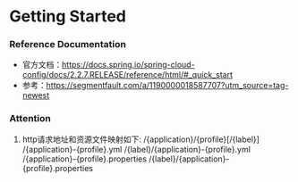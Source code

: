 # Getting Started
### Reference Documentation
- 官方文档：https://docs.spring.io/spring-cloud-config/docs/2.2.7.RELEASE/reference/html/#_quick_start
- 参考：https://segmentfault.com/a/1190000018587707?utm_source=tag-newest

### Attention
1. http请求地址和资源文件映射如下:
   /{application}/{profile}[/{label}]
   /{application}-{profile}.yml
   /{label}/{application}-{profile}.yml
   /{application}-{profile}.properties
   /{label}/{application}-{profile}.properties
